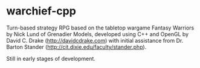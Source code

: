 warchief-cpp
============

Turn-based strategy RPG based on the tabletop wargame Fantasy Warriors by Nick
Lund of Grenadier Models, developed using C++ and OpenGL by David C. Drake
(http://davidcdrake.com) with initial assistance from Dr. Barton Stander
(http://cit.dixie.edu/faculty/stander.php).

Still in early stages of development.

